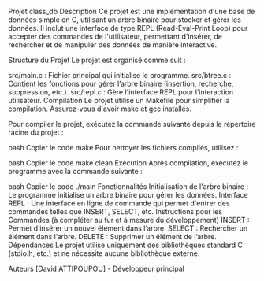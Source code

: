 Projet class_db
Description
Ce projet est une implémentation d'une base de données simple en C, utilisant un arbre binaire pour stocker et gérer les données. Il inclut une interface de type REPL (Read-Eval-Print Loop) pour accepter des commandes de l'utilisateur, permettant d'insérer, de rechercher et de manipuler des données de manière interactive.

Structure du Projet
Le projet est organisé comme suit :

src/main.c : Fichier principal qui initialise le programme.
src/btree.c : Contient les fonctions pour gérer l’arbre binaire (insertion, recherche, suppression, etc.).
src/repl.c : Gère l'interface REPL pour l’interaction utilisateur.
Compilation
Le projet utilise un Makefile pour simplifier la compilation. Assurez-vous d'avoir make et gcc installés.

Pour compiler le projet, exécutez la commande suivante depuis le répertoire racine du projet :

bash
Copier le code
make
Pour nettoyer les fichiers compilés, utilisez :

bash
Copier le code
make clean
Exécution
Après compilation, exécutez le programme avec la commande suivante :

bash
Copier le code
./main
Fonctionnalités
Initialisation de l'arbre binaire : Le programme initialise un arbre binaire pour gérer les données.
Interface REPL : Une interface en ligne de commande qui permet d'entrer des commandes telles que INSERT, SELECT, etc.
Instructions pour les Commandes (à compléter au fur et à mesure du développement)
INSERT : Permet d’insérer un nouvel élément dans l’arbre.
SELECT : Rechercher un élément dans l’arbre.
DELETE : Supprimer un élément de l’arbre.
Dépendances
Le projet utilise uniquement des bibliothèques standard C (stdio.h, etc.) et ne nécessite aucune bibliothèque externe.

Auteurs
[David ATTIPOUPOU] - Développeur principal
